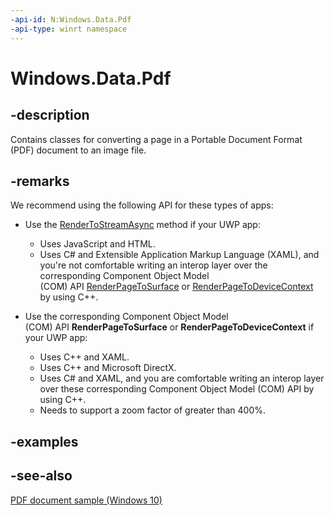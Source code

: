 ```yaml
---
-api-id: N:Windows.Data.Pdf
-api-type: winrt namespace
---
```


# Windows.Data.Pdf

## -description

Contains classes for converting a page in a Portable Document Format (PDF) document to an image file.

## -remarks

We recommend using the following API for these types of apps:

+ Use the [RenderToStreamAsync](pdfpage_rendertostreamasync.md) method if your UWP app:
  + Uses JavaScript and HTML.
  + Uses C# and Extensible Application Markup Language (XAML), and you're not comfortable writing an interop layer over the corresponding Component Object Model (COM) API [RenderPageToSurface](http://msdn.microsoft.com/library/d4688c23-0122-40a7-908e-793c3f03fb37) or [RenderPageToDeviceContext](http://msdn.microsoft.com/library/5ec97d21-3160-48e7-9486-a8ea9ca9df92) by using C++.

+ Use the corresponding Component Object Model (COM) API **RenderPageToSurface** or **RenderPageToDeviceContext** if your UWP app:
  + Uses C++ and XAML.
  + Uses C++ and Microsoft DirectX.
  + Uses C# and XAML, and you are comfortable writing an interop layer over these corresponding Component Object Model (COM) API by using C++.
  + Needs to support a zoom factor of greater than 400%.

## -examples

## -see-also

[PDF document sample (Windows 10)](http://go.microsoft.com/fwlink/?LinkID=703785)
